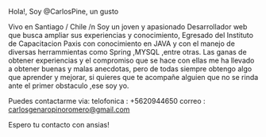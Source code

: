 Hola!, Soy @CarlosPine, un gusto

Vivo en Santiago / Chile /n
Soy un joven y apasionado Desarrollador web que busca ampliar sus experiencias y conocimiento,
Egresado del Instituto de Capacitacion Paxis con conocimiento en JAVA y con el manejo de diversas herrammientas como Spring ,MYSQL ,entre otras.
Las ganas de obtener experiencias y el compromiso que se hace con ellas me ha llevado a obtener buenas y malas anecdotas, pero de todas siempre obtengo algo que aprender y mejorar,
si quieres que te acompañe alguien que no se rinda ante el primer obstaculo ,ese soy yo.

Puedes contactarme via:
telofonica : +5620944650
correo : carlosgenaropinoromero@gmail.com

Espero tu contacto con ansias!






<!---
CarlosPine/CarlosPine is a ✨ special ✨ repository because its `README.md` (this file) appears on your GitHub profile.
You can click the Preview link to take a look at your changes.
--->
